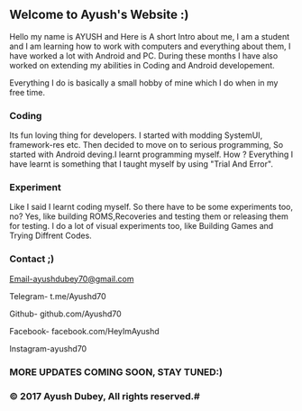 ## Welcome to Ayush's Website :)



Hello my name is AYUSH and Here is A short Intro about me,
I am a student and I am learning how to work with computers and everything about them, I have worked a lot with Android and PC. During these months I have also worked on extending my abilities in Coding and Android developement.

Everything I do is basically a small hobby of mine which I do when in my free time.

### Coding 
Its fun loving thing for developers. I started with modding SystemUI, framework-res etc. Then decided to move on to serious programming, So started with Android deving.I learnt programming myself. How ? Everything I have learnt is something that I taught myself by using "Trial And Error".

### Experiment
Like I said I learnt coding myself. So there have to be some experiments too, no? Yes, like building ROMS,Recoveries and testing them or releasing them for testing. I do a lot of visual experiments too, like Building Games and Trying Diffrent Codes.

### Contact ;)
Email-ayushdubey70@gmail.com

Telegram- t.me/Ayushd70

Github- github.com/Ayushd70

Facebook- facebook.com/HeyImAyushd

Instagram-ayushd70

### MORE UPDATES COMING SOON, STAY TUNED:)

### © 2017 Ayush Dubey, All rights reserved.#

